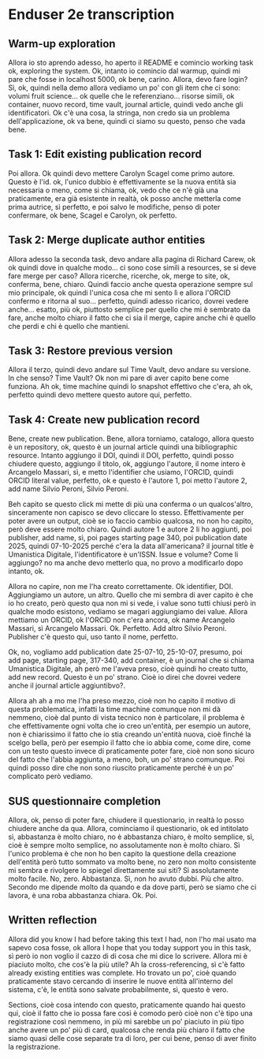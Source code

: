 # Enduser 2e transcription

## Warm-up exploration

Allora io sto aprendo adesso, ho aperto il README e comincio working task ok, exploring the system. Ok, intanto io comincio dal warmup, quindi mi pare che fosse in localhost 5000, ok bene, carino. Allora, devo fare login? Sì, ok, quindi nella demo allora vediamo un po' con gli item che ci sono: volumi fruit science... ok quelle che le referenziano... risorse simili, ok container, nuovo record, time vault, journal article, quindi vedo anche gli identificatori. Ok c'è una cosa, la stringa, non credo sia un problema dell'applicazione, ok va bene, quindi ci siamo su questo, penso che vada bene.

## Task 1: Edit existing publication record

Poi allora. Ok quindi devo mettere Carolyn Scagel come primo autore. Questo è l'id. ok, l'unico dubbio è effettivamente se la nuova entità sia necessaria o meno, come si chiama, ok, vedo che ce n'è già una praticamente, era già esistente in realtà, ok posso anche metterla come prima autrice, sì perfetto, e poi salvo le modifiche, penso di poter confermare, ok bene, Scagel e Carolyn, ok perfetto.

## Task 2: Merge duplicate author entities

Allora adesso la seconda task, devo andare alla pagina di Richard Carew, ok ok quindi dove in qualche modo... ci sono cose simili a resources, se si deve fare merge per caso? Allora ricerche, ricerche, ok, merge to site, ok, conferma, bene, chiaro. Quindi faccio anche questa operazione sempre sul mio principale, ok quindi l'unica cosa che mi sento lì e allora l'ORCID confermo e ritorna al suo... perfetto, quindi adesso ricarico, dovrei vedere anche... esatto, più ok, piuttosto semplice per quello che mi è sembrato da fare, anche molto chiaro il fatto che ci sia il merge, capire anche chi è quello che perdi e chi è quello che mantieni.

## Task 3: Restore previous version

Allora il terzo, quindi devo andare sul Time Vault, devo andare su versione. In che senso? Time Vault? Ok non mi pare di aver capito bene come funziona. Ah ok, time machine quindi lo snapshot effettivo che c'era, ah ok, perfetto quindi devo mettere questo autore qui, perfetto.

## Task 4: Create new publication record

Bene, create new publication. Bene, allora torniamo, catalogo, allora questo è un repository, ok, questo è un journal article quindi una bibliographic resource. Intanto aggiungo il DOI, quindi il DOI, perfetto, quindi posso chiudere questo, aggiungo il titolo, ok, aggiungo l'autore, il nome intero è Arcangelo Massari, sì, e metto l'identifier che usiamo, l'ORCID, quindi ORCID literal value, perfetto, ok e questo è l'autore 1, poi metto l'autore 2, add name Silvio Peroni, Silvio Peroni. 

Beh capito se questo click mi mette di più una conferma o un qualcos'altro, sinceramente non capisco se devo cliccare lo stesso. Effettivamente per poter avere un output, cioè se io faccio cambio qualcosa, no non ho capito, però deve essere molto chiaro. Quindi autore 1 e autore 2 li ho aggiunti, poi publisher, add name, sì, poi pages starting page 340, poi publication date 2025, quindi 07-10-2025 perché c'era la data all'americana? il journal title è Umanistica Digitale, l'identificatore è un'ISSN. Issue e volume? Come li aggiungo? no ma anche devo metterlo qua, no provo a modificarlo dopo intanto, ok.

Allora no capire, non me l'ha creato correttamente. Ok identifier, DOI. Aggiungiamo un autore, un altro. Quello che mi sembra di aver capito è che io ho creato, però questo qua non mi si vede, i value sono tutti chiusi però in qualche modo esistono, vediamo se magari aggiungiamo dei value. Allora mettiamo un ORCID, ok l'ORCID non c'era ancora, ok name Arcangelo Massari, sì Arcangelo Massari. Ok. Perfetto. Add altro Silvio Peroni. Publisher c'è questo qui, uso tanto il nome, perfetto.

Ok, no, vogliamo add publication date 25-07-10, 25-10-07, presumo, poi add page, starting page, 317-340, add container, è un journal che si chiama Umanistica Digitale, ah però me l'aveva preso, cioè quindi ho creato tutto, add new record. Questo è un po' strano. Cioè io direi che dovrei vedere anche il journal article aggiuntibvo?.

Allora ah ah a mo me l'ha preso mezzo, cioè non ho capito il motivo di questa problematica, infatti la time machine comunque non mi dà nemmeno, cioè dal punto di vista tecnico non è particolare, il problema è che effettivamente ogni volta che io creo un'entità, per esempio un autore, non è chiarissimo il fatto che io stia creando un'entità nuova, cioè finché la scelgo bella, però per esempio il fatto che io abbia come, come dire, come con un testo questo invece di praticamente poter fare, cioè non sono sicuro del fatto che l'abbia aggiunta, a meno, boh, un po' strano comunque. Poi quindi posso dire che non sono riuscito praticamente perché è un po' complicato però vediamo.

## SUS questionnaire completion

Allora, ok, penso di poter fare, chiudere il questionario, in realtà lo posso chiudere anche da qua. Allora, cominciamo il questionario, ok ed intitolato sì, abbastanza è molto chiaro, no è abbastanza chiaro, è molto semplice, sì, cioè è sempre molto semplice, no assolutamente non è molto chiaro. Sì l'unico problema è che non ho ben capito la questione della creazione dell'entità però tutto sommato va molto bene, no zero non molto consistente mi sembra e rivolgere lo spiegel direttamente sui siti? Sì assolutamente molto facile. No, zero. Abbastanza. Sì, non ho avuto dubbi. Più che altro. Secondo me dipende molto da quando e da dove parti, però se siamo che ci lavora, è una roba abbastanza chiara. Ok. Poi.

## Written reflection

Allora did you know I had before taking this text I had, non l'ho mai usato ma sapevo cosa fosse, ok allora I hope that you today support you in this task, sì però io non voglio il cazzo di di cosa che mi dice lo scrivere. Allora mi è piaciuto molto, che cos'è la più utile? Ah la cross-referencing, sì c'è fatto already existing entities was complete. Ho trovato un po', cioè quando praticamente stavo cercando di inserire le nuove entità all'interno del sistema, c'è, le entità sono salvate probabilmente, sì, questo è vero. 

Sections, cioè cosa intendo con questo, praticamente quando hai questo qui, cioè il fatto che io possa fare così è comodo però cioè non c'è tipo una registrazione così nemmeno, in più mi sarebbe un po' piaciuto in più tipo anche avere un po' più di card, qualcosa che renda più chiaro il fatto che siamo quasi delle cose separate tra di loro, per cui bene, penso di aver finito la registrazione.